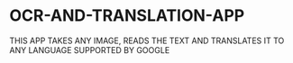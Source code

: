 # OCR-AND-TRANSLATION-APP
THIS APP TAKES ANY IMAGE, READS THE TEXT AND TRANSLATES IT TO ANY LANGUAGE SUPPORTED BY GOOGLE
